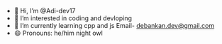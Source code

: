 - 👋 Hi, I’m @Adi-dev17
- 👀 I’m interested in coding and devloping 
- 🌱 I’m currently learning cpp and js
  Email- debankan.dev@gmail.com
- 😄 Pronouns: he/him
  night owl

<!---
Adi-dev17/Adi-dev17 is a ✨ special ✨ repository because its `README.md` (this file) appears on your GitHub profile.
You can click the Preview link to take a look at your changes.
--->
